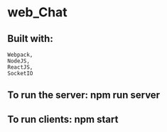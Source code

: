 # web_Chat

## Built with:
    Webpack,
    NodeJS,
    ReactJS,
    SocketIO
    
## To run the server: npm run server
## To run clients: npm start
